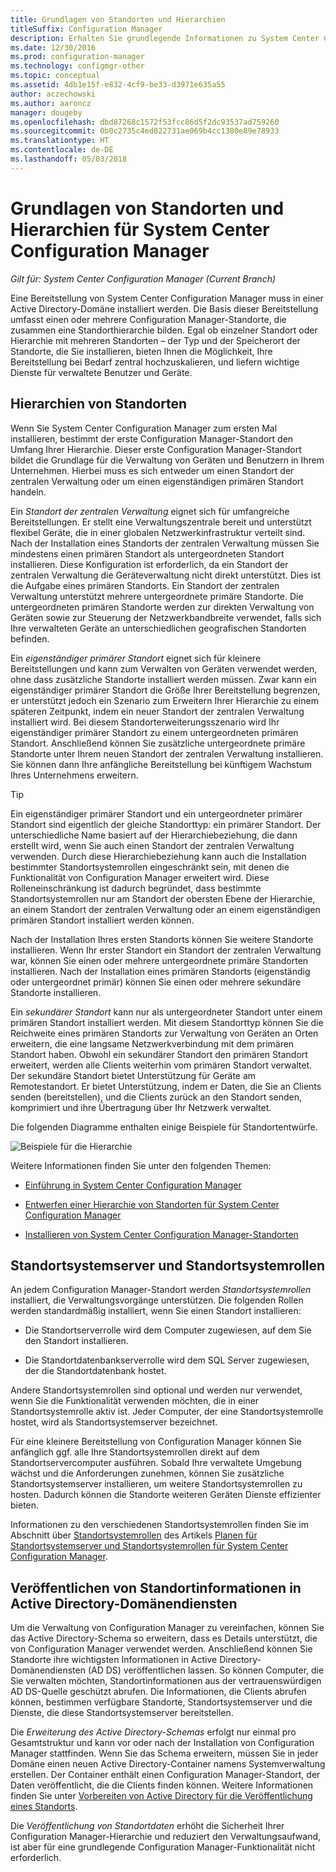 ```yaml
---
title: Grundlagen von Standorten und Hierarchien
titleSuffix: Configuration Manager
description: Erhalten Sie grundlegende Informationen zu System Center Configuration Manager-Standorten und Hierarchien.
ms.date: 12/30/2016
ms.prod: configuration-manager
ms.technology: configmgr-other
ms.topic: conceptual
ms.assetid: 4db1e15f-e832-4cf9-be33-d3971e635a55
author: aczechowski
ms.author: aaroncz
manager: dougeby
ms.openlocfilehash: dbd87268c1572f53fcc86d5f2dc93537ad759260
ms.sourcegitcommit: 0b0c2735c4ed822731ae069b4cc1380e89e78933
ms.translationtype: HT
ms.contentlocale: de-DE
ms.lasthandoff: 05/03/2018
---
```

# <a name="fundamentals-of-sites-and-hierarchies-for-system-center-configuration-manager"></a>Grundlagen von Standorten und Hierarchien für System Center Configuration Manager

*Gilt für: System Center Configuration Manager (Current Branch)*

Eine Bereitstellung von System Center Configuration Manager muss in einer Active Directory-Domäne installiert werden. Die Basis dieser Bereitstellung umfasst einen oder mehrere Configuration Manager-Standorte, die zusammen eine Standorthierarchie bilden. Egal ob einzelner Standort oder Hierarchie mit mehreren Standorten – der Typ und der Speicherort der Standorte, die Sie installieren, bieten Ihnen die Möglichkeit, Ihre Bereitstellung bei Bedarf zentral hochzuskalieren, und liefern wichtige Dienste für verwaltete Benutzer und Geräte.

## <a name="hierarchies-of-sites"></a>Hierarchien von Standorten
Wenn Sie System Center Configuration Manager zum ersten Mal installieren, bestimmt der erste Configuration Manager-Standort den Umfang Ihrer Hierarchie. Dieser erste Configuration Manager-Standort bildet die Grundlage für die Verwaltung von Geräten und Benutzern in Ihrem Unternehmen. Hierbei muss es sich entweder um einen Standort der zentralen Verwaltung oder um einen eigenständigen primären Standort handeln.  

 Ein *Standort der zentralen Verwaltung* eignet sich für umfangreiche Bereitstellungen. Er stellt eine Verwaltungszentrale bereit und unterstützt flexibel Geräte, die in einer globalen Netzwerkinfrastruktur verteilt sind. Nach der Installation eines Standorts der zentralen Verwaltung müssen Sie mindestens einen primären Standort als untergeordneten Standort installieren. Diese Konfiguration ist erforderlich, da ein Standort der zentralen Verwaltung die Geräteverwaltung nicht direkt unterstützt. Dies ist die Aufgabe eines primären Standorts. Ein Standort der zentralen Verwaltung unterstützt mehrere untergeordnete primäre Standorte. Die untergeordneten primären Standorte werden zur direkten Verwaltung von Geräten sowie zur Steuerung der Netzwerkbandbreite verwendet, falls sich Ihre verwalteten Geräte an unterschiedlichen geografischen Standorten befinden.  

 Ein *eigenständiger primärer Standort* eignet sich für kleinere Bereitstellungen und kann zum Verwalten von Geräten verwendet werden, ohne dass zusätzliche Standorte installiert werden müssen. Zwar kann ein eigenständiger primärer Standort die Größe Ihrer Bereitstellung begrenzen, er unterstützt jedoch ein Szenario zum Erweitern Ihrer Hierarchie zu einem späteren Zeitpunkt, indem ein neuer Standort der zentralen Verwaltung installiert wird. Bei diesem Standorterweiterungsszenario wird Ihr eigenständiger primärer Standort zu einem untergeordneten primären Standort. Anschließend können Sie zusätzliche untergeordnete primäre Standorte unter Ihrem neuen Standort der zentralen Verwaltung installieren. Sie können dann Ihre anfängliche Bereitstellung bei künftigem Wachstum Ihres Unternehmens erweitern.  

> [!TIP]  
>  Ein eigenständiger primärer Standort und ein untergeordneter primärer Standort sind eigentlich der gleiche Standorttyp: ein primärer Standort. Der unterschiedliche Name basiert auf der Hierarchiebeziehung, die dann erstellt wird, wenn Sie auch einen Standort der zentralen Verwaltung verwenden. Durch diese Hierarchiebeziehung kann auch die Installation bestimmter Standortsystemrollen eingeschränkt sein, mit denen die Funktionalität von Configuration Manager erweitert wird. Diese Rolleneinschränkung ist dadurch begründet, dass bestimmte Standortsystemrollen nur am Standort der obersten Ebene der Hierarchie, an einem Standort der zentralen Verwaltung oder an einem eigenständigen primären Standort installiert werden können.  

 Nach der Installation Ihres ersten Standorts können Sie weitere Standorte installieren. Wenn Ihr erster Standort ein Standort der zentralen Verwaltung war, können Sie einen oder mehrere untergeordnete primäre Standorten installieren. Nach der Installation eines primären Standorts (eigenständig oder untergeordnet primär) können Sie einen oder mehrere sekundäre Standorte installieren.  

 Ein *sekundärer Standort* kann nur als untergeordneter Standort unter einem primären Standort installiert werden. Mit diesem Standorttyp können Sie die Reichweite eines primären Standorts zur Verwaltung von Geräten an Orten erweitern, die eine langsame Netzwerkverbindung mit dem primären Standort haben. Obwohl ein sekundärer Standort den primären Standort erweitert, werden alle Clients weiterhin vom primären Standort verwaltet. Der sekundäre Standort bietet Unterstützung für Geräte am Remotestandort. Er bietet Unterstützung, indem er Daten, die Sie an Clients senden (bereitstellen), und die Clients zurück an den Standort senden, komprimiert und ihre Übertragung über Ihr Netzwerk verwaltet.  

 Die folgenden Diagramme enthalten einige Beispiele für Standortentwürfe.  

 ![Beispiele für die Hierarchie](media/Hierarchy_examples.png)  

 Weitere Informationen finden Sie unter den folgenden Themen:  

-   [Einführung in System Center Configuration Manager](../../core/understand/introduction.md)  

-   [Entwerfen einer Hierarchie von Standorten für System Center Configuration Manager](../../core/plan-design/hierarchy/design-a-hierarchy-of-sites.md)  

-   [Installieren von System Center Configuration Manager-Standorten](/sccm/core/servers/deploy/install/installing-sites)  

## <a name="site-system-servers-and-site-system-roles"></a>Standortsystemserver und Standortsystemrollen  
 An jedem Configuration Manager-Standort werden *Standortsystemrollen* installiert, die Verwaltungsvorgänge unterstützen. Die folgenden Rollen werden standardmäßig installiert, wenn Sie einen Standort installieren:

-   Die Standortserverrolle wird dem Computer zugewiesen, auf dem Sie den Standort installieren.

-   Die Standortdatenbankserverrolle wird dem SQL Server zugewiesen, der die Standortdatenbank hostet.

Andere Standortsystemrollen sind optional und werden nur verwendet, wenn Sie die Funktionalität verwenden möchten, die in einer Standortsystemrolle aktiv ist. Jeder Computer, der eine Standortsystemrolle hostet, wird als Standortsystemserver bezeichnet.  

 Für eine kleinere Bereitstellung von Configuration Manager können Sie anfänglich ggf. alle Ihre Standortsystemrollen direkt auf dem Standortservercomputer ausführen. Sobald Ihre verwaltete Umgebung wächst und die Anforderungen zunehmen, können Sie zusätzliche Standortsystemserver installieren, um weitere Standortsystemrollen zu hosten. Dadurch können die Standorte weiteren Geräten Dienste effizienter bieten.  

 Informationen zu den verschiedenen Standortsystemrollen finden Sie im Abschnitt über [Standortsystemrollen](../../core/plan-design/hierarchy/plan-for-site-system-servers-and-site-system-roles.md#bkmk_planroles) des Artikels [Planen für Standortsystemserver und Standortsystemrollen für System Center Configuration Manager](../../core/plan-design/hierarchy/plan-for-site-system-servers-and-site-system-roles.md).

## <a name="publishing-site-information-to-active-directory-domain-services"></a>Veröffentlichen von Standortinformationen in Active Directory-Domänendiensten  
 Um die Verwaltung von Configuration Manager zu vereinfachen, können Sie das Active Directory-Schema so erweitern, dass es Details unterstützt, die von Configuration Manager verwendet werden. Anschließend können Sie Standorte ihre wichtigsten Informationen in Active Directory-Domänendiensten (AD DS) veröffentlichen lassen. So können Computer, die Sie verwalten möchten, Standortinformationen aus der vertrauenswürdigen AD DS-Quelle geschützt abrufen. Die Informationen, die Clients abrufen können, bestimmen verfügbare Standorte, Standortsystemserver und die Dienste, die diese Standortsystemserver bereitstellen.  

 Die *Erweiterung des Active Directory-Schemas* erfolgt nur einmal pro Gesamtstruktur und kann vor oder nach der Installation von Configuration Manager stattfinden.   Wenn Sie das Schema erweitern, müssen Sie in jeder Domäne einen neuen Active Directory-Container namens Systemverwaltung erstellen. Der Container enthält einen Configuration Manager-Standort, der Daten veröffentlicht, die die Clients finden können. Weitere Informationen finden Sie unter [Vorbereiten von Active Directory für die Veröffentlichung eines Standorts](../../core/plan-design/network/extend-the-active-directory-schema.md).  

 Die *Veröffentlichung von Standortdaten* erhöht die Sicherheit Ihrer Configuration Manager-Hierarchie und reduziert den Verwaltungsaufwand, ist aber für eine grundlegende Configuration Manager-Funktionalität nicht erforderlich.  
